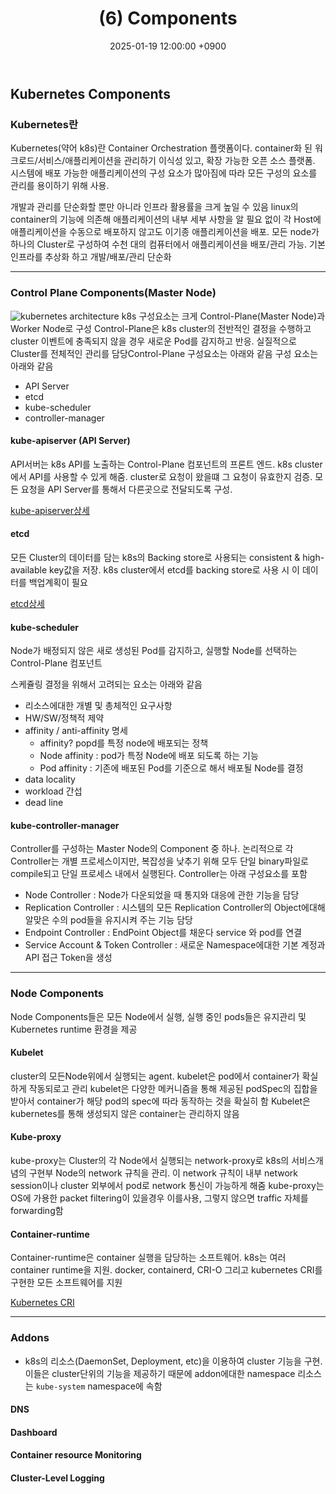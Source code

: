 ﻿---
title: "(6) Components"
date : 2025-01-19 12:00:00 +0900
categories: [Kubernetes,Components]
tags : [k8s]
---


<!--more-->
## Kubernetes Components
### Kubernetes란
Kubernetes(약어 k8s)란 Container Orchestration 플랫폼이다. container화 된 워크로드/서비스/애플리케이션을 관리하기 이식성 있고, 확장 가능한 오픈 소스 플랫폼. 시스템에 배포 가능한 애플리케이션의 구성 요소가 많아짐에 따라 모든 구성의 요소를 관리를 용이하기 위해 사용. 

개발과 관리를 단순화할 뿐만 아니라 인프라 활용률을 크게 높일 수 있음 linux의 container의 기능에 의존해 애플리케이션의 내부 세부 사항을 알 필요 없이 각 Host에 애플리케이션을 수동으로 배포하지 않고도 이기종 애플리케이션을 배포. 모든 node가 하나의 Cluster로 구성하여 수천 대의 컴퓨터에서 애플리케이션을 배포/관리 가능. 기본 인프라를 추상화 하고 개발/배포/관리 단순화

---

### Control Plane Components(Master Node)
![kubernetes architecture](https://d33wubrfki0l68.cloudfront.net/2475489eaf20163ec0f54ddc1d92aa8d4c87c96b/e7c81/images/docs/components-of-kubernetes.svg)
k8s 구성요소는 크게 Control-Plane(Master Node)과 Worker Node로 구성
Control-Plane은 k8s cluster의 전반적인 결정을 수행하고 cluster 이벤트에 충족되지 않을 경우 새로운 Pod를 감지하고 반응. 실질적으로 Cluster를 전체적인 관리를 담당Control-Plane 구성요소는 아래와 같음 구성 요소는 아래와 같음
- API Server
- etcd
- kube-scheduler
- controller-manager

#### kube-apiserver (API Server)
API서버는 k8s  API를 노출하는 Control-Plane 컴포넌트의 프론트 엔드. k8s cluster에서 API를 사용할 수 있게 해줌. cluster로 요청이 왔을떄 그 요청이 유효한지 검증. 모든 요청을 API Server를 통해서 다른곳으로 전달되도록 구성.


[kube-apiserver상세](https://kubernetes.io/docs/reference/command-line-tools-reference/kube-apiserver/)

#### etcd
모든 Cluster의 데이터를 담는 k8s의 Backing store로 사용되는 consistent & high-available key값을 저장. k8s cluster에서 etcd를 backing store로 사용 시 이 데이터를 백업계획이 필요 


[etcd상세](https://etcd.io/docs/current/)


#### kube-scheduler
Node가 배정되지 않은 새로 생성된 Pod를 감지하고, 실행할 Node를 선택하는 Control-Plane 컴포넌트

스케쥴링 결정을 위해서 고려되는 요소는 아래와 같음
- 리소스에대한 개별 및 총체적인 요구사항
- HW/SW/정책적 제약
- affinity / anti-affinity 명세 
    - affinity? popd를 특정 node에 배포되는 정책 
    - Node affinity : pod가 특정 Node에 배포 되도록 하는 기능 
    - Pod affinity : 기존에 배포된 Pod를 기준으로 해서 배포될 Node를 결정
- data locality
- workload 간섭
- dead line

#### kube-controller-manager
Controller를 구성하는 Master Node의 Component 중 하나. 논리적으로 각 Controller는 개별 프로세스이지만, 복잡성을 낮추기 위해 모두 단일 binary파일로 compile되고 단일 프로세스 내에서 실행된다. Controller는 아래 구성요소를 포함

- Node Controller : Node가 다운되었을 때 통지와 대응에 관한 기능을 담당
- Replication Controller : 시스템의 모든 Replication Controller의 Object에대해 알맞은 수의 pod들을 유지시켜 주는 기능 담당
- Endpoint Controller : EndPoint Object를 채운다 service 와 pod를 연결
- Service Account & Token Controller : 새로운 Namespace에대한 기본 계정과 API 접근 Token을 생성

---

### Node Components
Node Components들은 모든 Node에서 실행, 실행 중인 pods들은 유지관리 및 Kubernetes runtime 환경을 제공

#### Kubelet
cluster의 모든Node위에서 실행되는 agent. kubelet은 pod에서 container가 확실하게 작동되로고 관리
kubelet은 다양한 메커니즘을 통해 제공된 podSpec의 집합을 받아서 container가 해당 pod의 spec에 따라 동작하는 것을 확실히 함
Kubelet은 kubernetes를 통해 생성되지 않은 container는 관리하지 않음

#### Kube-proxy
kube-proxy는 Cluster의 각 Node에서 실행되는 network-proxy로 k8s의 서비스개념의 구현부 
Node의 network 규칙을 관리. 이 network 규칙이 내부 network session이나 cluster 외부에서 pod로 network 통신이 가능하게 해줌
kube-proxy는 OS에 가용한 packet filtering이 있을경우 이를사용, 그렇지 않으면 traffic 자체를 forwarding함

#### Container-runtime
Container-runtime은 container 실행을 담당하는 소프트웨어. k8s는 여러 container runtime을 지원. docker, containerd, CRI-O 그리고 kubernetes CRI를 구현한 모든 소프트웨어를 지원


[Kubernetes CRI](https://github.com/kubernetes/community/blob/master/contributors/devel/sig-node/container-runtime-interface.md)

---

### Addons
- k8s의 리소스(DaemonSet, Deployment, etc)을 이용하여 cluster 기능을 구현. 이들은 cluster단위의 기능을 제공하기 때문에 addon에대한 namespace 리소스는 `kube-system` namespace에 속함

#### DNS

#### Dashboard

#### Container resource Monitoring

#### Cluster-Level Logging
